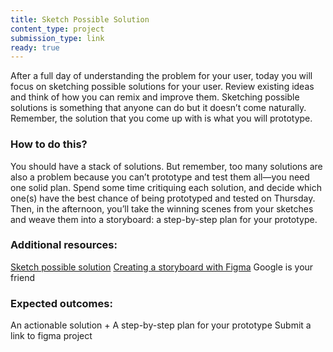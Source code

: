 ```yaml
---
title: Sketch Possible Solution
content_type: project
submission_type: link 
ready: true
---
```


After a full day of understanding the problem for your user, today you will focus on sketching possible solutions for your user. Review existing ideas and think of how you can remix and improve them. Sketching possible solutions is something that anyone can do but it doesn’t come naturally. Remember, the solution that you come up with is what you will prototype. 

### How to do this?
You should have a stack of solutions. But remember, too many solutions are also a problem because you can’t prototype and test them all—you need one solid plan. Spend some time critiquing each solution, and decide which one(s) have the best chance of being prototyped and tested on Thursday. Then, in the afternoon, you’ll take the winning scenes from your sketches and weave them into a storyboard: a step-by-step plan for your prototype.

### Additional resources:
[Sketch possible solution](https://youtu.be/_ITJ5lAXQhg)
[Creating a storyboard with Figma](https://www.figma.com/resources/learn-design/storyboard/?fuid=911538155964104607)
Google is your friend 

### Expected outcomes:
An actionable solution + A step-by-step plan for your prototype
Submit a link to figma project
